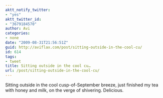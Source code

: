 ```yaml
---
aktt_notify_twitter:
- "yes"
aktt_twitter_id:
- "3679184570"
author: Avi
categories:
- none
date: "2009-08-31T21:56:51Z"
guid: http://aviflax.com/post/sitting-outside-in-the-cool-cu/
id: 614
tags:
- tweet
title: Sitting outside in the cool cu…
url: /post/sitting-outside-in-the-cool-cu/
---
```

Sitting outside in the cool cusp-of-September breeze, just finished my tea with honey and milk, on the verge of shivering. Delicious.